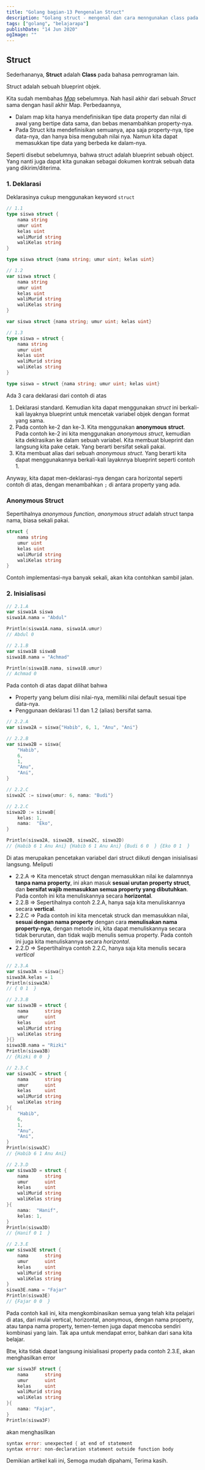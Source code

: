 ```yaml
---
title: "Golang bagian-13 Pengenalan Struct"
description: "Golang struct - mengenal dan cara menngunakan class pada bahasa go"
tags: ["golang", "belajarapa"]
publishDate: "14 Jun 2020"
ogImage: ""
---
```


## Struct

Sederhananya, **Struct** adalah **Class** pada bahasa pemrograman lain.

Struct adalah sebuah blueprint objek.

Kita sudah membahas [_Map_](/blog/golang-bag-9-map) sebelumnya.
Nah hasil akhir dari sebuah _Struct_ sama dengan hasil akhir Map.
Perbedaannya,

- Dalam map kita hanya mendefinisikan tipe data property dan nilai di awal yang bertipe data sama, dan bebas menambahkan property-nya.
- Pada Struct kita mendefinisikan semuanya, apa saja property-nya, tipe data-nya, dan hanya bisa mengubah nilai nya. Namun kita dapat memasukkan tipe data yang berbeda ke dalam-nya.

Seperti disebut sebelumnya, bahwa struct adalah blueprint sebuah object. Yang nanti juga dapat kita gunakan sebagai dokumen kontrak sebuah data yang dikirim/diterima.

### 1. Deklarasi

Deklarasinya cukup menggunakan keyword `struct`

```go
// 1.1
type siswa struct {
    nama string
    umur uint
    kelas uint
    waliMurid string
    waliKelas string
}

type siswa struct {nama string; umur uint; kelas uint}

// 1.2
var siswa struct {
    nama string
    umur uint
    kelas uint
    waliMurid string
    waliKelas string
}

var siswa struct {nama string; umur uint; kelas uint}

// 1.3
type siswa = struct {
    nama string
    umur uint
    kelas uint
    waliMurid string
    waliKelas string
}

type siswa = struct {nama string; umur uint; kelas uint}
```

Ada 3 cara deklarasi dari contoh di atas

1. Deklarasi standard.
   Kemudian kita dapat menggunakan _struct_ ini berkali-kali layaknya blueprint untuk mencetak variabel objek dengan format yang sama.
2. Pada contoh ke-2 dan ke-3. Kita menggunakan **anonymous struct**.
   Pada contoh ke-2 ini kita menggunakan _anonymous struct_, kemudian kita deklrasikan ke dalam sebuah variabel.
   Kita membuat blueprint dan langsung kita pake cetak.
   Yang berarti bersifat sekali pakai.
3. Kita membuat alias dari sebuah _anonymous struct_.
   Yang berarti kita dapat menggunakannya berkali-kali layaknnya blueprint seperti contoh 1.

Anyway, kita dapat men-deklarasi-nya dengan cara horizontal seperti contoh di atas, dengan menambahkan `;` di antara property yang ada.

### Anonymous Struct

Sepertihalnya _anonymous function_, _anonymous struct_ adalah struct tanpa nama, biasa sekali pakai.

```go
struct {
    nama string
    umur uint
    kelas uint
    waliMurid string
    waliKelas string
}
```

Contoh implementasi-nya banyak sekali, akan kita contohkan sambil jalan.

### 2. Inisialisasi

```go
// 2.1.A
var siswa1A siswa
siswa1A.nama = "Abdul"

Println(siswa1A.nama, siswa1A.umur)
// Abdul 0

// 2.1.B
var siswa1B siswaB
siswa1B.nama = "Achmad"

Println(siswa1B.nama, siswa1B.umur)
// Achmad 0
```

Pada contoh di atas dapat dilihat bahwa

- Property yang belum diisi nilai-nya, memiliki nilai default sesuai tipe data-nya.
- Penggunaan deklarasi 1.1 dan 1.2 (alias) bersifat sama.

```go
// 2.2.A
var siswa2A = siswa{"Habib", 6, 1, "Anu", "Ani"}

// 2.2.B
var siswa2B = siswa{
    "Habib",
    6,
    1,
    "Anu",
    "Ani",
}

// 2.2.C
siswa2C := siswa{umur: 6, nama: "Budi"}

// 2.2.C
siswa2D := siswaB{
    kelas: 1,
    nama:  "Eko",
}

Println(siswa2A, siswa2B, siswa2C, siswa2D)
// {Habib 6 1 Anu Ani} {Habib 6 1 Anu Ani} {Budi 6 0  } {Eko 0 1  }
```

Di atas merupakan pencetakan variabel dari struct diikuti dengan inisialisasi langsung.
Meliputi

- 2.2.A => Kita mencetak struct dengan memasukkan nilai ke dalamnnya **tanpa nama property**, ini akan masuk **sesuai urutan property struct**, dan **bersifat wajib memasukkan semua property yang dibutuhkan**. Pada contoh ini kita menuliskannya secara **horizontal**.
- 2.2.B => Sepertihalnya contoh 2.2.A, hanya saja kita menuliskannya secara **vertical**.
- 2.2.C => Pada contoh ini kita mencetak struck dan memasukkan nilai, **sesuai dengan nama property** dengan cara **menulisakan nama property-nya**, dengan metode ini, kita dapat menuliskannya secara tidak berurutan, dan tidak wajib menulis semua property. Pada contoh ini juga kita menuliskannya secara _horizontal_.
- 2.2.D => Sepertihalnya contoh 2.2.C, hanya saja kita menulis secara _vertical_

```go
// 2.3.A
var siswa3A = siswa{}
siswa3A.kelas = 1
Println(siswa3A)
// { 0 1  }

// 2.3.B
var siswa3B = struct {
    nama      string
    umur      uint
    kelas     uint
    waliMurid string
    waliKelas string
}{}
siswa3B.nama = "Rizki"
Println(siswa3B)
// {Rizki 0 0  }

// 2.3.C
var siswa3C = struct {
    nama      string
    umur      uint
    kelas     uint
    waliMurid string
    waliKelas string
}{
    "Habib",
    6,
    1,
    "Anu",
    "Ani",
}
Println(siswa3C)
// {Habib 6 1 Anu Ani}

// 2.3.D
var siswa3D = struct {
    nama      string
    umur      uint
    kelas     uint
    waliMurid string
    waliKelas string
}{
    nama:  "Hanif",
    kelas: 1,
}
Println(siswa3D)
// {Hanif 0 1  }

// 2.3.E
var siswa3E struct {
    nama      string
    umur      uint
    kelas     uint
    waliMurid string
    waliKelas string
}
siswa3E.nama = "Fajar"
Println(siswa3E)
// {Fajar 0 0  }
```

Pada contoh kali ini, kita mengkombinasikan semua yang telah kita pelajari di atas, dari mulai vertical, horizontal, anonymous, dengan nama property, atau tanpa nama property, temen-temen juga dapat mencoba sendiri kombinasi yang lain. Tak apa untuk mendapat error, bahkan dari sana kita belajar.

Btw, kita tidak dapat langsung inisialisasi property pada contoh 2.3.E, akan menghasilkan error

```go
var siswa3F struct {
    nama      string
    umur      uint
    kelas     uint
    waliMurid string
    waliKelas string
}{
    nama: "Fajar",
}
Println(siswa3F)
```

akan menghasilkan

```go
syntax error: unexpected { at end of statement
syntax error: non-declaration statement outside function body
```

Demikian artikel kali ini,
Semoga mudah dipahami,
Terima kasih.
